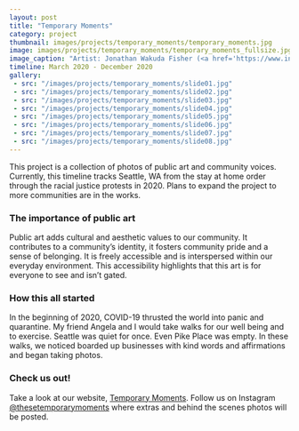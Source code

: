 ```yaml
---
layout: post
title: "Temporary Moments"
category: project
thumbnail: images/projects/temporary_moments/temporary_moments.jpg
image: images/projects/temporary_moments/temporary_moments_fullsize.jpg
image_caption: "Artist: Jonathan Wakuda Fisher (<a href='https://www.instagram.com/wakudastudio/'>@wakudastudio</a>) Photo: Ellen Duong and Angela Schwartz"
timeline: March 2020 - December 2020
gallery:
 - src: "/images/projects/temporary_moments/slide01.jpg"
 - src: "/images/projects/temporary_moments/slide02.jpg"
 - src: "/images/projects/temporary_moments/slide03.jpg"
 - src: "/images/projects/temporary_moments/slide04.jpg"
 - src: "/images/projects/temporary_moments/slide05.jpg"
 - src: "/images/projects/temporary_moments/slide06.jpg"
 - src: "/images/projects/temporary_moments/slide07.jpg"
 - src: "/images/projects/temporary_moments/slide08.jpg"
---
```


This project is a collection of photos of public art and community voices. Currently, this timeline tracks Seattle, WA from the stay at home order through the racial justice protests in 2020. Plans to expand the project to more communities are in the works.

<!-- more -->

### The importance of public art
Public art adds cultural and aesthetic values to our community. It contributes to a community’s identity, it fosters community pride and a sense of belonging. It is freely accessible and is interspersed within our everyday environment. This accessibility highlights that this art is for everyone to see and isn’t gated. 

### How this all started
In the beginning of 2020, COVID-19 thrusted the world into panic and quarantine. My friend Angela and I would take walks for our well being and to exercise. Seattle was quiet for once. Even Pike Place was empty. In these walks, we noticed boarded up businesses with kind words and affirmations and began taking photos.

### Check us out!
Take a look at our website, [Temporary Moments](https://www.temporarymoments.com/). Follow us on Instagram [@thesetemporarymoments](https://www.instagram.com/thesetemporarymoments/) where extras and behind the scenes photos will be posted. 